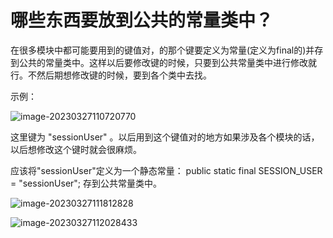 # 哪些东西要放到公共的常量类中？

在很多模块中都可能要用到的键值对，的那个键要定义为常量(定义为final的)并存到公共的常量类中。这样以后要修改键的时候，只要到公共常量类中进行修改就行。不然后期想修改键的时候，要到各个类中去找。

示例：

![image-20230327110720770](C:\Users\patrick\AppData\Roaming\Typora\typora-user-images\image-20230327110720770.png)

这里键为 "sessionUser" 。以后用到这个键值对的地方如果涉及各个模块的话，以后想修改这个键时就会很麻烦。

应该将"sessionUser"定义为一个静态常量： public static final SESSION_USER = "sessionUser";  存到公共常量类中。

![image-20230327111812828](C:\Users\patrick\AppData\Roaming\Typora\typora-user-images\image-20230327111812828.png)

![image-20230327112028433](C:\Users\patrick\AppData\Roaming\Typora\typora-user-images\image-20230327112028433.png)